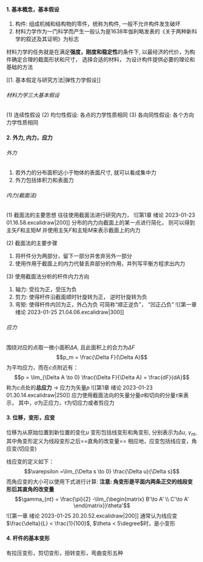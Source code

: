 #### 1. 基本概念，基本假设
1. 构件: 组成机械和结构物的零件，统称为构件, 一般不允许构件发生破坏
2. 材料力学作为一门科学而产生一般认为是1638年伽利略发表的《关于两种新科学的叙述及其证明》为标志

材料力学的任务就是在满足**强度，刚度和稳定性**的条件下, 以最经济的代价，为构件确定合理的截面形状和尺寸， 选择合适的材料， 为设计构件提供必要的理论和基础的方法

[[1. 基本假定与研究方法|弹性力学假设]]
###### 材料力学三大基本假设
(1) 连续性假设
(2) 均匀性假设: 各点的力学性质相同
(3) 各向同性假设: 各个方向力学性质相同

#### 2. 外力, 内力，应力
###### 外力
1. 若外力的分布面积远小于物体的表面尺寸, 就可以看成集中力
2. 外力包括体积力和表面力

###### 内力(截面法)
(1) 截面法的主要思想
往往使用截面法进行研究内力，
![[第1章 绪论 2023-01-23 01.16.58.excalidraw|200]]
分布的内力向截面上的某一点进行简化， 则可以得到主矢$F$和主矩$M$
并使用主矢$F$和主矩$M$来表示截面上的内力

(2) 截面法的主要步骤
1. 将杆件分为两部分，留下一部分并舍弃另外一部分
2. 使用作用于截面上的内力代替丢弃部分的作用，并列写平衡方程求出内力

(3) 使用截面法分析的杆件内力方向
1. 轴力: 受拉为正，受压为负
2. 剪力: 使得杆件沿截面顺时针旋转为正， 逆时针旋转为负
3. 弯矩: 使得杆件内凹为正，外凸为负
可简称“顺正逆负”， “凹正凸负”
![[第一章 绪论 2023-01-25 21.04.06.excalidraw|300]]

###### 应力
围绕对应的点取一微小面积$\Delta A$,  且此面积上的合力为$\Delta F$
$$p_m = \frac{\Delta F}{\Delta A}$$
为平均应力，而在$c$点附近有：
$$p = \lim_{\Delta A \to 0} \frac{\Delta F}{\Delta A} = \frac{dF}{dA}$$
称为$c$点处的**总应力** -> 应力为矢量$p$
![[第1章 绪论 2023-01-23 01.30.14.excalidraw|250]]
应力使用截面法向的矢量分量$\sigma$和切向的分量$\tau$来表示， 其中，$\sigma$为正应力，$\tau$为切应力或者剪应力

#### 3. 位移，变形，应变
位移为从原始位置到新位置的变化$u$
变形包括线变形和角变形, 分别表示为$\Delta u$, $\gamma_{nt}$, 其中角变形定义为线段变形之后==直角的改变量==
相应地，应变包括线应变，角应变(切应变)

线应变的定义如下：
$$\varepsilon =\lim_{\Delta s \to 0} \frac{\Delta u}{\Delta s}$$
而角应变的大小可以使用下式进行计算:
**注意: 角变形是平面内两条正交的线段变形后其直角的改变量**
$$\gamma_{nt} = \frac{\pi}{2} -\lim_{\begin{matrix} B'\to A' \\ C'\to A'
\end{matrix}}\theta'$$
![[第一章 绪论 2023-01-25 20.20.52.excalidraw|200]]
通常认为线应变$\frac{\delta}{L} < \frac{1}{100}$, $\theta < 5\degree$时，是小变形

#### 4. 杆件的基本变形
有拉压变形，剪切变形，扭转变形，弯曲变形五种
